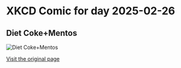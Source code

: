 
# XKCD Comic for day 2025-02-26

## Diet Coke+Mentos

![Diet Coke+Mentos](https://imgs.xkcd.com/comics/diet_coke_mentos.png "The cola+Mentos trick is up there with corn starch+water (vibrating platter optional) in scientific coolness out of common kitchen supplies.")

[Visit the original page](https://xkcd.com/346/)
